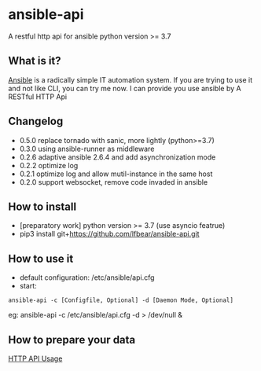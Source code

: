# ansible-api

A restful http api for ansible
python version >= 3.7

## What is it?

[Ansible](https://github.com/ansible/ansible/) is a radically simple IT automation system.
If you are trying to use it and not like CLI, you can try me now. I can provide you use ansible by A RESTful HTTP Api

## Changelog

- 0.5.0 replace tornado with sanic, more lightly (python>=3.7) 
- 0.3.0 using ansible-runner as middleware
- 0.2.6 adaptive ansible 2.6.4 and add asynchronization mode
- 0.2.2 optimize log
- 0.2.1 optimize log and allow mutil-instance in the same host
- 0.2.0 support websocket, remove code invaded in ansible

## How to install

- [preparatory work] python version >= 3.7 (use asyncio featrue)
- pip3 install git+https://github.com/lfbear/ansible-api.git

## How to use it

- default configuration: /etc/ansible/api.cfg
- start: 
```
ansible-api -c [Configfile, Optional] -d [Daemon Mode, Optional]
```
eg: ansible-api -c /etc/ansible/api.cfg -d > /dev/null &

## How to prepare your data

[HTTP API Usage](https://github.com/lfbear/ansible-api/wiki/http-api-usage)
